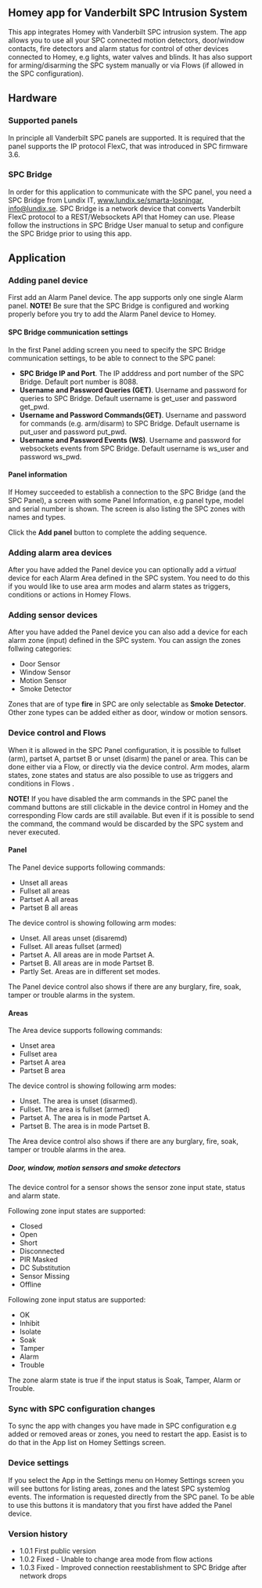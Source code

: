 ## Homey app for Vanderbilt SPC Intrusion System
This app integrates Homey with Vanderbilt SPC intrusion system. The app allows you to use all your SPC connected motion detectors, door/window contacts, fire detectors and alarm status for control of other devices connected to Homey, e.g lights, water valves and blinds. It has also support for arming/disarming the SPC system manually or via Flows (if allowed in the SPC configuration).

## Hardware
### Supported panels
In principle all Vanderbilt SPC panels are supported. It is required that the panel supports the IP protocol FlexC, that was introduced in SPC firmware 3.6. 

### SPC Bridge
In order for this application to communicate with the SPC panel, you need a SPC Bridge from Lundix IT, www.lundix.se/smarta-losningar, info@lundix.se. SPC Bridge is a network device that converts Vanderbilt FlexC protocol to a REST/Websockets API that Homey can use. Please follow the instructions in SPC Bridge User manual to setup and configure the SPC Bridge prior to using this app.

## Application
### Adding panel device
First add an Alarm Panel device. The app supports only one single Alarm panel. **NOTE!** Be sure that the SPC Bridge is configured and working properly before you try to add the Alarm Panel device to Homey.

#### SPC Bridge communication settings
In the first Panel adding screen you need to specify the SPC Bridge communication settings, to be able to connect to the SPC panel:

* **SPC Bridge IP and Port**. The IP adddress and port number of the SPC Bridge. Default port number is 8088.
* **Username and Password Queries (GET)**. Username and password for queries to SPC Bridge. Default username is get_user and password get_pwd.
* **Username and Password Commands(GET)**. Username and password for commands (e.g. arm/disarm) to SPC Bridge. Default username is put_user and password put_pwd.
* **Username and Password Events (WS)**. Username and password for websockets events from SPC Bridge. Default username is ws_user and password ws_pwd.

#### Panel information
If Homey succeeded to establish a connection to the SPC Bridge (and the SPC Panel), a screen with some Panel Information, e.g panel type, model and serial number is shown. The screen is also listing the SPC zones with names and types.

Click the **Add panel** button to complete the adding sequence.

### Adding alarm area devices
After you have added the Panel device you can optionally add a *virtual* device for each Alarm Area defined in the SPC system. You need to do this if you would like to use area arm modes and alarm states as triggers, conditions or actions in Homey Flows.

### Adding sensor devices
After you have added the Panel device you can also add a device for each alarm zone (input) defined in the SPC system. You can assign the zones follwing categories:

* Door Sensor
* Window Sensor
* Motion Sensor
* Smoke Detector

Zones that are of type **fire** in SPC are only selectable as **Smoke Detector**. Other zone types can be added either as door, window or motion sensors.

### Device control and Flows
When it is allowed in the SPC Panel configuration, it is possible to fullset (arm), partset A, partset B or unset (disarm) the panel or area. This can be done either via a Flow, or directly via the device control. Arm modes, alarm states, zone states and status are also possible to use as triggers and conditions in Flows .

**NOTE!** If you have disabled the arm commands in the SPC panel the command buttons are still clickable in the device control in Homey and the corresponding Flow cards are still available. But even if it is possible to send the command, the command would be discarded by the SPC system and never executed.

#### Panel
The Panel device supports following commands:

* Unset all areas
* Fullset all areas
* Partset A all areas
* Partset B all areas

The device control is showing following arm modes:

* Unset. All areas unset (disaremd)
* Fullset. All areas fullset (armed)
* Partset A. All areas are in mode Partset A.
* Partset B. All areas are in mode Partset B.
* Partly Set. Areas are in different set modes.

The Panel device control also shows if there are any burglary, fire, soak, tamper or trouble alarms in the system.

#### Areas
The Area device supports following commands:

* Unset area
* Fullset area
* Partset A area
* Partset B area

The device control is showing following arm modes:

* Unset. The area is unset (disarmed).
* Fullset. The area is fullset (armed)
* Partset A. The area is in mode Partset A.
* Partset B. The area is in mode Partset B.

The Area device control also shows if there are any burglary, fire, soak, tamper or trouble alarms in the area.

##### Door, window, motion sensors and smoke detectors
The device control for a sensor shows the sensor zone input state, status and alarm state.

Following zone input states are supported:

* Closed
* Open
* Short
* Disconnected
* PIR Masked
* DC Substitution
* Sensor Missing
* Offline

Following zone input status are supported:

* OK
* Inhibit
* Isolate
* Soak
* Tamper
* Alarm
* Trouble

The zone alarm state is true if the input status is Soak, Tamper, Alarm or Trouble.

### Sync with SPC configuration changes
To sync the app with changes you have made in SPC configuration e.g added or removed areas or zones, you need to restart the app. Easist is to do that in the App list on Homey Settings screen.

### Device settings
If you select the App in the Settings menu on Homey Settings screen you will see buttons for listing areas, zones and the latest SPC systemlog events. The information is requested directly from the SPC panel. To be able to use this buttons it is mandatory that you first have added the Panel device. 

### Version history
* 1.0.1 First public version
* 1.0.2 Fixed - Unable to change area mode from flow actions
* 1.0.3 Fixed - Improved connection reestablishment to SPC Bridge after network drops

